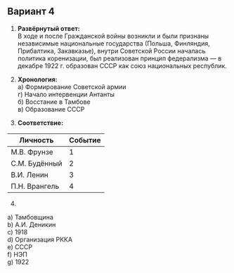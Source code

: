 ## Вариант 4

1. **Развёрнутый ответ:**  
В ходе и после Гражданской войны возникли и были признаны независимые национальные государства (Польша, Финляндия, Прибалтика, Закавказье), внутри Советской России началась политика коренизации, был реализован принцип федерализма — в декабре 1922 г. образован СССР как союз национальных республик.

2. **Хронология:**  
а) Формирование Советской армии  
г) Начало интервенции Антанты  
б) Восстание в Тамбове  
в) Образование СССР  

3. **Соответствие:**

| Личность     | Событие                        |
|--------------|--------------------------------|
| М.В. Фрунзе  | 1                              |
| С.М. Будённый| 2                              |
| В.И. Ленин   | 3                              |
| П.Н. Врангель| 4                              |

4.  
a) Тамбовщина  
b) А.И. Деникин  
c) 1918  
d) Организация РККА  
e) СССР  
f) НЭП  
g) 1922